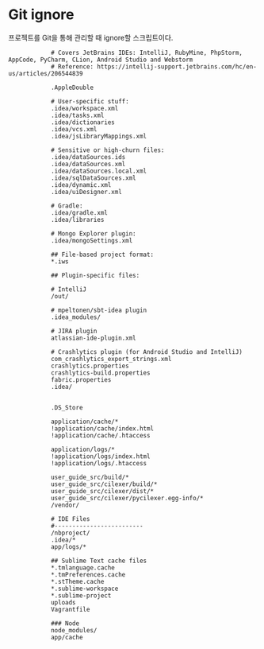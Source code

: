 # Git ignore

프로젝트를 Git을 통해 관리할 때 ignore할 스크립트이다.

                # Covers JetBrains IDEs: IntelliJ, RubyMine, PhpStorm, AppCode, PyCharm, CLion, Android Studio and Webstorm
                # Reference: https://intellij-support.jetbrains.com/hc/en-us/articles/206544839

                .AppleDouble

                # User-specific stuff:
                .idea/workspace.xml
                .idea/tasks.xml
                .idea/dictionaries
                .idea/vcs.xml
                .idea/jsLibraryMappings.xml

                # Sensitive or high-churn files:
                .idea/dataSources.ids
                .idea/dataSources.xml
                .idea/dataSources.local.xml
                .idea/sqlDataSources.xml
                .idea/dynamic.xml
                .idea/uiDesigner.xml

                # Gradle:
                .idea/gradle.xml
                .idea/libraries

                # Mongo Explorer plugin:
                .idea/mongoSettings.xml

                ## File-based project format:
                *.iws

                ## Plugin-specific files:

                # IntelliJ
                /out/

                # mpeltonen/sbt-idea plugin
                .idea_modules/

                # JIRA plugin
                atlassian-ide-plugin.xml

                # Crashlytics plugin (for Android Studio and IntelliJ)
                com_crashlytics_export_strings.xml
                crashlytics.properties
                crashlytics-build.properties
                fabric.properties
                .idea/


                .DS_Store

                application/cache/*
                !application/cache/index.html
                !application/cache/.htaccess

                application/logs/*
                !application/logs/index.html
                !application/logs/.htaccess

                user_guide_src/build/*
                user_guide_src/cilexer/build/*
                user_guide_src/cilexer/dist/*
                user_guide_src/cilexer/pycilexer.egg-info/*
                /vendor/

                # IDE Files
                #-------------------------
                /nbproject/
                .idea/*
                app/logs/*

                ## Sublime Text cache files
                *.tmlanguage.cache
                *.tmPreferences.cache
                *.stTheme.cache
                *.sublime-workspace
                *.sublime-project
                uploads
                Vagrantfile

                ### Node
                node_modules/
                app/cache
